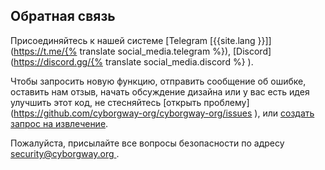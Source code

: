 ## Обратная связь

Присоединяйтесь к нашей системе [Telegram [{{site.lang }}]](https://t.me/{% translate social_media.telegram %}),
[Discord](https://discord.gg/{% translate social_media.discord %} ).

Чтобы запросить новую функцию, отправить сообщение об ошибке, оставить нам отзыв,
начать обсуждение дизайна или у вас есть идея улучшить этот код, не стесняйтесь [открыть проблему] (https://github.com/cyborgway-org/cyborgway-org/issues ), или [создать запрос на извлечение](https://github.com/cyborgway-org/cyborgway-org/pulls ).

Пожалуйста, присылайте все вопросы безопасности по адресу [security@cyborgway.org ](mailto:security@cyborgway.org ).
